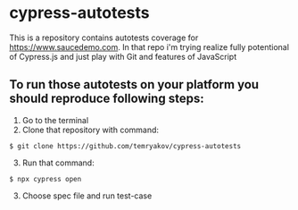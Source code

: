# cypress-autotests
This is a repository contains autotests coverage for https://www.saucedemo.com. In that repo i'm trying realize fully potentional of Cypress.js and just play with Git and features of JavaScript

## To run those autotests on your platform you should reproduce following steps:
1. Go to the terminal
2. Clone that repository with command: 
```
$ git clone https://github.com/temryakov/cypress-autotests
```
3. Run that command:
```
$ npx cypress open
```
3. Choose spec file and run test-case